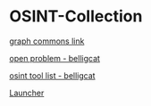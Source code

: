 # OSINT-Collection
[graph commons link](https://graphcommons.com/graphs/65fe6fe8-70f6-4235-972f-57a02041d43a)

[open problem - belligcat](https://docs.google.com/spreadsheets/d/1vNJRMrlwI7i06diBJtRJWrvt4YuPOqlbUV5o00P_YmE/edit#gid=1378107220)

[osint tool list - belligcat](https://docs.google.com/spreadsheets/d/18rtqh8EG2q1xBo2cLNyhIDuK9jrPGwYr9DI2UncoqJQ/edit#gid=930747607)

[Launcher](https://github.com/NS-unina/OSINT-Collector/blob/main/Launcher/launcher/README.md)